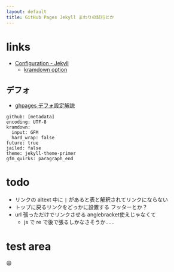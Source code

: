 ```yaml
---
layout: default
title: GitHub Pages Jekyll まわりの試行とか
---
```


# links
- [Configuration - Jekyll](https://jekyllrb.com/docs/configuration/)
  - [kramdown option](https://jekyllrb.com/docs/configuration/markdown/)

## デフォ
- [ghpages デフォ設定解説](https://help.github.com/en/articles/configuring-jekyll)

```
github: [metadata]
encoding: UTF-8
kramdown:
  input: GFM
  hard_wrap: false
future: true
jailed: false
theme: jekyll-theme-primer
gfm_quirks: paragraph_end
```

# todo
- リンクの altext 中に `|` があると表と解釈されてリンクにならない
- トップに戻るリンクをどっかに設置する フッターとか？
- url 張っただけでリンクさせる anglebracket使えじゃなくて
  - js で re で後で張るしかなさそうか……

# test area
:smile:
